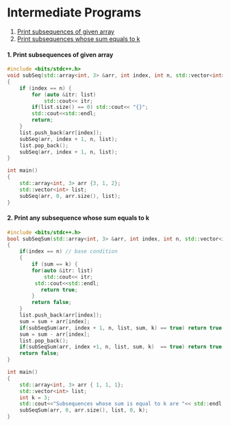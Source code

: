 # Intermediate Programs
1. [Print subsequences of given array](#Print-subsequences-of-given-array)
2. [Print subsequences whose sum equals to k](#Print-subsequences-whose-sum-equals-to-k)


#### 1. Print subsequences of given array
```cpp
#include <bits/stdc++.h>
void subSeq(std::array<int, 3> &arr, int index, int n, std::vector<int> &list)
{
    if (index == n) {
        for (auto &itr: list)
            std::cout<< itr;
        if(list.size() == 0) std::cout<< "{}";
        std::cout<<std::endl;
        return;
    }
    list.push_back(arr[index]);
    subSeq(arr, index + 1, n, list);
    list.pop_back();
    subSeq(arr, index + 1, n, list);
}

int main()
{
    std::array<int, 3> arr {3, 1, 2};
    std::vector<int> list;
    subSeq(arr, 0, arr.size(), list);
}
```

#### 2. Print any subsequence whose sum equals to k
```cpp
#include <bits/stdc++.h>
bool subSeqSum(std::array<int, 3> &arr, int index, int n, std::vector<int> &list, int sum, int k)
{
    if(index == n) // base condition
    {
        if (sum == k) {
        for(auto &itr: list)
            std::cout<< itr;
         std::cout<<std::endl;
           return true;
        }
        return false;
    }
    list.push_back(arr[index]);
    sum = sum + arr[index];
    if(subSeqSum(arr, index + 1, n, list, sum, k) == true) return true;
    sum = sum - arr[index];
    list.pop_back();
    if(subSeqSum(arr, index +1, n, list, sum, k)  == true) return true;
    return false;
}

int main()
{
    std::array<int, 3> arr { 1, 1, 1};
    std::vector<int> list;
    int k = 3;
    std::cout<<"Subsequences whose sum is equal to k are "<< std::endl;
    subSeqSum(arr, 0, arr.size(), list, 0, k);
}
```
